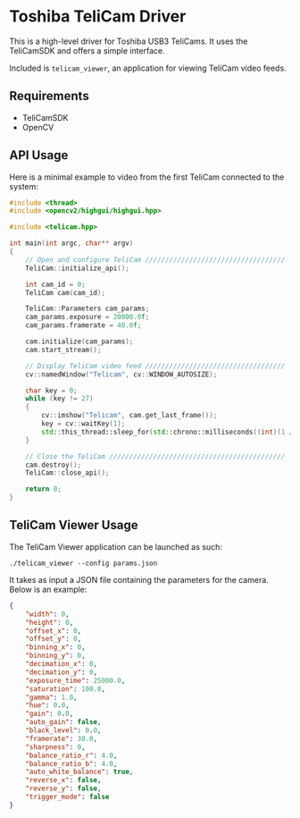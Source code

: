 # Toshiba TeliCam Driver
This is a high-level driver for Toshiba USB3 TeliCams. It uses the TeliCamSDK and offers a simple interface.

Included is `telicam_viewer`, an application for viewing TeliCam video feeds.

## Requirements
* TeliCamSDK
* OpenCV

## API Usage
Here is a minimal example to video from the first TeliCam connected to the system:
```cpp
#include <thread>
#include <opencv2/highgui/highgui.hpp>

#include <telicam.hpp>

int main(int argc, char** argv)
{
    // Open and configure TeliCam ///////////////////////////////////
    TeliCam::initialize_api();

    int cam_id = 0;
    TeliCam cam(cam_id);

    TeliCam::Parameters cam_params;
    cam_params.exposure = 20000.0f;
    cam_params.framerate = 40.0f;

    cam.initialize(cam_params);
    cam.start_stream();

    // Display TeliCam video feed ///////////////////////////////////
    cv::namedWindow("Telicam", cv::WINDOW_AUTOSIZE);

    char key = 0;
    while (key != 27)
    {
        cv::imshow("Telicam", cam.get_last_frame());
        key = cv::waitKey(1);
        std::this_thread::sleep_for(std::chrono::milliseconds((int)(1 / cam_params.framerate)));
    }

    // Close the TeliCam ////////////////////////////////////////////
    cam.destroy();
    TeliCam::close_api();

    return 0;
}
```

## TeliCam Viewer Usage
The TeliCam Viewer application can be launched as such:

`./telicam_viewer --config params.json`

It takes as input a JSON file containing the parameters for the camera. Below is an example:
```json
{
    "width": 0,
    "height": 0,
    "offset_x": 0,
    "offset_y": 0,
    "binning_x": 0,
    "binning_y": 0,
    "decimation_x": 0,
    "decimation_y": 0,
    "exposure_time": 25000.0,
    "saturation": 100.0,
    "gamma": 1.0,
    "hue": 0.0,
    "gain": 0.0,
    "auto_gain": false,
    "black_level": 0.0,
    "framerate": 30.0,
    "sharpness": 0,
    "balance_ratio_r": 4.0,
    "balance_ratio_b": 4.0,
    "auto_white_balance": true,
    "reverse_x": false,
    "reverse_y": false,
    "trigger_mode": false
}
```